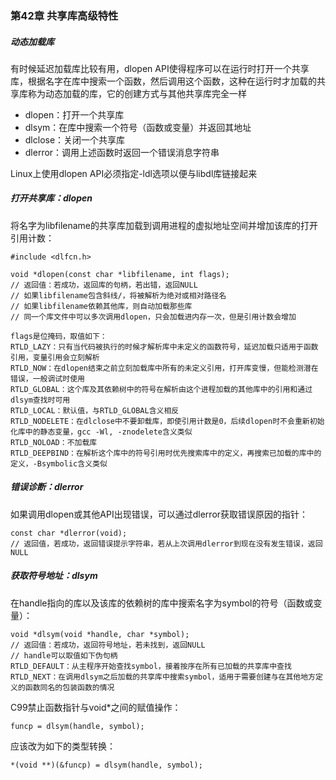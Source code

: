 ### 第42章 共享库高级特性

##### 动态加载库

有时候延迟加载库比较有用，dlopen API使得程序可以在运行时打开一个共享库，根据名字在库中搜索一个函数，然后调用这个函数，这种在运行时才加载的共享库称为动态加载的库，它的创建方式与其他共享库完全一样

* dlopen：打开一个共享库
* dlsym：在库中搜索一个符号（函数或变量）并返回其地址
* dlclose：关闭一个共享库
* dlerror：调用上述函数时返回一个错误消息字符串

Linux上使用dlopen API必须指定-ldl选项以便与libdl库链接起来

##### 打开共享库：dlopen

将名字为libfilename的共享库加载到调用进程的虚拟地址空间并增加该库的打开引用计数：

```
#include <dlfcn.h>

void *dlopen(const char *libfilename, int flags);
// 返回值：若成功，返回库的句柄，若出错，返回NULL
// 如果libfilename包含斜线/，将被解析为绝对或相对路径名
// 如果libfilename依赖其他库，则自动加载那些库
// 同一个库文件中可以多次调用dlopen，只会加载进内存一次，但是引用计数会增加

flags是位掩码，取值如下：
RTLD_LAZY：只有当代码被执行的时候才解析库中未定义的函数符号，延迟加载只适用于函数引用，变量引用会立刻解析
RTLD_NOW：在dlopen结束之前立刻加载库中所有的未定义引用，打开库变慢，但能检测潜在错误，一般调试时使用
RTLD_GLOBAL：这个库及其依赖树中的符号在解析由这个进程加载的其他库中的引用和通过dlsym查找时可用
RTLD_LOCAL：默认值，与RTLD_GLOBAL含义相反
RTLD_NODELETE：在dlclose中不要卸载库，即使引用计数是0，后续dlopen时不会重新初始化库中的静态变量，gcc -Wl, -znodelete含义类似
RTLD_NOLOAD：不加载库
RTLD_DEEPBIND：在解析这个库中的符号引用时优先搜索库中的定义，再搜索已加载的库中的定义，-Bsymbolic含义类似
```

##### 错误诊断：dlerror

如果调用dlopen或其他API出现错误，可以通过dlerror获取错误原因的指针：

```
const char *dlerror(void);
// 返回值，若成功，返回错误提示字符串，若从上次调用dlerror到现在没有发生错误，返回NULL
```

##### 获取符号地址：dlsym

在handle指向的库以及该库的依赖树的库中搜索名字为symbol的符号（函数或变量）：

```
void *dlsym(void *handle, char *symbol);
// 返回值：若成功，返回符号地址，若未找到，返回NULL
// handle可以取值如下伪句柄
RTLD_DEFAULT：从主程序开始查找symbol，接着按序在所有已加载的共享库中查找
RTLD_NEXT：在调用dlsym之后加载的共享库中搜索symbol，适用于需要创建与在其他地方定义的函数同名的包装函数的情况
```

C99禁止函数指针与void*之间的赋值操作：

```
funcp = dlsym(handle, symbol);
```

应该改为如下的类型转换：

```
*(void **)(&funcp) = dlsym(handle, symbol);
```

